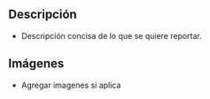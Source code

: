 ## Descripción
- Descripción concisa de lo que se quiere reportar.

## Imágenes
- Agregar imagenes si aplica